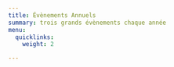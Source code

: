 ```yaml
---
title: Évènements Annuels
summary: trois grands évènements chaque année
menu:
  quicklinks:
    weight: 2

---
```

